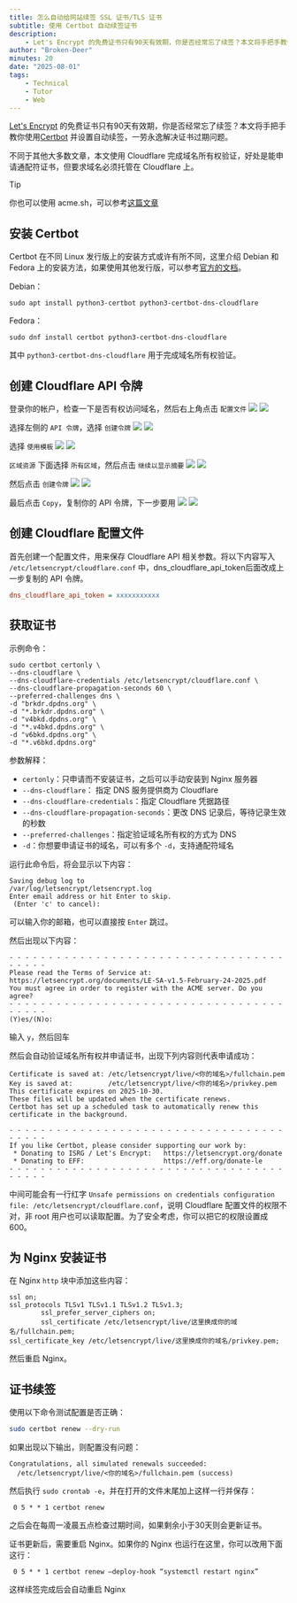 ```yaml
---
title: 怎么自动给网站续签 SSL 证书/TLS 证书
subtitle: 使用 Certbot 自动续签证书
description:
    - Let's Encrypt 的免费证书只有90天有效期，你是否经常忘了续签？本文将手把手教你使用 Certbot 并设置自动续签，一劳永逸解决证书过期问题。
author: "Broken-Deer"
minutes: 20
date: "2025-08-01"
tags:
    - Technical
    - Tutor
    - Web
---
```


[Let's Encrypt](https://letsencrypt.org/) 的免费证书只有90天有效期，你是否经常忘了续签？本文将手把手教你使用[Certbot](https://certbot.eff.org/) 并设置自动续签，一劳永逸解决证书过期问题。

不同于其他大多数文章，本文使用 Cloudflare 完成域名所有权验证，好处是能申请通配符证书，但要求域名必须托管在 Cloudflare 上。

> [!TIP]
> 你也可以使用 acme.sh，可以参考[这篇文章](https://rene8028.github.io/posts/eca92ea3.html)

## 安装 Certbot

Certbot 在不同 Linux 发行版上的安装方式或许有所不同，这里介绍 Debian 和 Fedora 上的安装方法，如果使用其他发行版，可以参考[官方的文档](https://eff-certbot.readthedocs.io/en/stable/install.html#installation)。

Debian：

```shell
sudo apt install python3-certbot python3-certbot-dns-cloudflare
```

Fedora：

```shell
sudo dnf install certbot python3-certbot-dns-cloudflare
```

其中 `python3-certbot-dns-cloudflare` 用于完成域名所有权验证。

## 创建 Cloudflare API 令牌

<script setup lang="ts">
import { useData } from "vitepress"

const { isDark } = useData()
</script>

登录你的帐户，检查一下是否有权访问域名，然后右上角点击 `配置文件`
<img v-if="isDark" src="/img/IMG_20250801_231223.jpg">
<img v-else src="/img/IMG_20250801_220452.jpg">

选择左侧的 `API 令牌`，选择 `创建令牌`
<img v-if="isDark" src="/img/IMG_20250801_231253.jpg">
<img v-else src="/img/IMG_20250801_222012.jpg">

选择 `使用模板`
<img v-if="isDark" src="/img/IMG_20250801_231325.jpg">
<img v-else src="/img/IMG_20250801_222028.jpg">

`区域资源` 下面选择 `所有区域`，然后点击 `继续以显示摘要`
<img v-if="isDark" src="/img/IMG_20250801_231411.jpg">
<img v-else src="/img/IMG_20250801_221127.jpg">

然后点击 `创建令牌`
<img v-if="isDark" src="/img/IMG_20250801_231442.jpg">
<img v-else src="/img/IMG_20250801_222050.jpg">

最后点击 `Copy`，复制你的 API 令牌，下一步要用
<img v-if="isDark" src="/img/IMG_20250801_231510.jpg">
<img v-else src="/img/IMG_20250801_222101.jpg">

## 创建 Cloudflare 配置文件

首先创建一个配置文件，用来保存 Cloudflare API 相关参数。将以下内容写入 `/etc/letsencrypt/cloudflare.conf` 中，dns_cloudflare_api_token后面改成上一步复制的 API 令牌。

```ini
dns_cloudflare_api_token = xxxxxxxxxxx
```

## 获取证书

示例命令：

```shell
sudo certbot certonly \
--dns-cloudflare \
--dns-cloudflare-credentials /etc/letsencrypt/cloudflare.conf \
--dns-cloudflare-propagation-seconds 60 \
--preferred-challenges dns \
-d "brkdr.dpdns.org" \
-d "*.brkdr.dpdns.org" \
-d "v4bkd.dpdns.org" \
-d "*.v4bkd.dpdns.org" \
-d "v6bkd.dpdns.org" \
-d "*.v6bkd.dpdns.org"
```

参数解释：

- `certonly`：只申请而不安装证书，之后可以手动安装到 Nginx 服务器
- `--dns-cloudflare`： 指定 DNS 服务提供商为 Cloudflare
- `--dns-cloudflare-credentials`：指定 Cloudflare 凭据路径
- `--dns-cloudflare-propagation-seconds`：更改 DNS 记录后，等待记录生效的秒数
- `--preferred-challenges`：指定验证域名所有权的方式为 DNS
- `-d`：你想要申请证书的域名，可以有多个 `-d`，支持通配符域名

运行此命令后，将会显示以下内容：

```log
Saving debug log to
/var/log/letsencrypt/letsencrypt.log
Enter email address or hit Enter to skip.
 (Enter 'c' to cancel):
```

可以输入你的邮箱，也可以直接按 `Enter` 跳过。

然后出现以下内容：

```log
- - - - - - - - - - - - - - - - - - - - - - - - - - - - - - - - - - - - - - - -
Please read the Terms of Service at:
https://letsencrypt.org/documents/LE-SA-v1.5-February-24-2025.pdf
You must agree in order to register with the ACME server. Do you agree?
- - - - - - - - - - - - - - - - - - - - - - - - - - - - - - - - - - - - - - - -
(Y)es/(N)o:
```

输入 `y`，然后回车

然后会自动验证域名所有权并申请证书，出现下列内容则代表申请成功：

```log
Certificate is saved at: /etc/letsencrypt/live/<你的域名>/fullchain.pem
Key is saved at:         /etc/letsencrypt/live/<你的域名>/privkey.pem
This certificate expires on 2025-10-30.
These files will be updated when the certificate renews.
Certbot has set up a scheduled task to automatically renew this certificate in the background.

- - - - - - - - - - - - - - - - - - - - - - - - - - - - - - - - - - - - - - - -
If you like Certbot, please consider supporting our work by:
 * Donating to ISRG / Let's Encrypt:   https://letsencrypt.org/donate
 * Donating to EFF:                    https://eff.org/donate-le
- - - - - - - - - - - - - - - - - - - - - - - - - - - - - - - - - - - - - - - -
```

中间可能会有一行红字 `Unsafe permissions on credentials configuration file: /etc/letsencrypt/cloudflare.conf`，说明 Cloudflare 配置文件的权限不对，非 root 用户也可以读取配置。为了安全考虑，你可以把它的权限设置成 600。

## 为 Nginx 安装证书

在 Nginx `http` 块中添加这些内容：

```log
ssl on;                                                       ssl_protocols TLSv1 TLSv1.1 TLSv1.2 TLSv1.3;
        ssl_prefer_server_ciphers on;
        ssl_certificate /etc/letsencrypt/live/这里换成你的域名/fullchain.pem;                                                        ssl_certificate_key /etc/letsencrypt/live/这里换成你的域名/privkey.pem;
```

然后重启 Nginx。

## 证书续签

使用以下命令测试配置是否正确：

```bash
sudo certbot renew --dry-run
```

如果出现以下输出，则配置没有问题：

```log
Congratulations, all simulated renewals succeeded:
  /etc/letsencrypt/live/<你的域名>/fullchain.pem (success)
```

然后执行 `sudo crontab -e`，并在打开的文件末尾加上这样一行并保存：

```crontab
 0 5 * * 1 certbot renew
```

之后会在每周一凌晨五点检查过期时间，如果剩余小于30天则会更新证书。

证书更新后，需要重启 Nginx。如果你的 Nginx 也运行在这里，你可以改用下面这行：

```crontab
 0 5 * * 1 certbot renew —deploy-hook “systemctl restart nginx”
```

这样续签完成后会自动重启 Nginx

